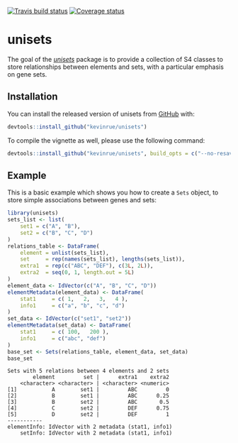 [![Travis build status](https://travis-ci.org/kevinrue/unisets.svg?branch=master)](https://travis-ci.org/kevinrue/unisets)
[![Coverage status](https://codecov.io/gh/kevinrue/unisets/branch/master/graph/badge.svg)](https://codecov.io/github/kevinrue/unisets?branch=master)

# unisets

The goal of the [_unisets_](https://github.com/kevinrue/unisets) package is to provide a collection of S4 classes to store relationships between elements and sets, with a particular emphasis on gene sets.

## Installation

You can install the released version of unisets from [GitHub](https://github.com/kevinrue/unisets) with:

``` r
devtools::install_github("kevinrue/unisets")
```

To compile the vignette as well, please use the following command:

``` r
devtools::install_github("kevinrue/unisets", build_opts = c("--no-resave-data", "--no-manual"))
```

## Example

This is a basic example which shows you how to create a `Sets` object, to store simple associations between genes and sets:

``` r
library(unisets)
sets_list <- list(
    set1 = c("A", "B"),
    set2 = c("B", "C", "D")
)
relations_table <- DataFrame(
    element = unlist(sets_list),
    set     = rep(names(sets_list), lengths(sets_list)),
    extra1  = rep(c("ABC", "DEF"), c(3L, 2L)),
    extra2  = seq(0, 1, length.out = 5L)
)
element_data <- IdVector(c("A", "B", "C", "D"))
elementMetadata(element_data) <- DataFrame(
    stat1     = c( 1,   2,   3,   4 ),
    info1     = c("a", "b", "c", "d")
)
set_data <- IdVector(c("set1", "set2"))
elementMetadata(set_data) <- DataFrame(
    stat1     = c( 100,   200 ),
    info1     = c("abc", "def")
)
base_set <- Sets(relations_table, element_data, set_data)
base_set
```

```
Sets with 5 relations between 4 elements and 2 sets
        element         set |      extra1    extra2
    <character> <character> | <character> <numeric>
[1]           A        set1 |         ABC         0
[2]           B        set1 |         ABC      0.25
[3]           B        set2 |         ABC       0.5
[4]           C        set2 |         DEF      0.75
[5]           D        set2 |         DEF         1
-----------
elementInfo: IdVector with 2 metadata (stat1, info1)
    setInfo: IdVector with 2 metadata (stat1, info1)
```
